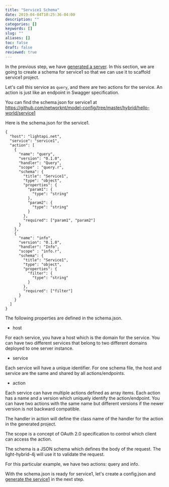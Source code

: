 ```yaml
---
title: "Service1 Schema"
date: 2019-04-04T10:25:36-04:00
description: ""
categories: []
keywords: []
slug: ""
aliases: []
toc: false
draft: false
reviewed: true
---
```


In the previous step, we have [generated a server][]. In this section, we are going to create a schema for service1 so that we can use it to scaffold service1 project. 

Let's call this service as `query`, and there are two actions for the service. An action is just like an endpoint in Swagger specification. 

You can find the schema.json for service1 at https://github.com/networknt/model-config/tree/master/hybrid/hello-world/service1

Here is the schema.json for the service1. 

```
{
  "host": "lightapi.net",
  "service": "service1",
  "action": [
    {
      "name": "query",
      "version": "0.1.0",
      "handler": "Query",
      "scope" : "query.r",
      "schema": {
        "title": "Service1",
        "type": "object",
        "properties": {
          "param1": {
            "type": "string"
          },
          "param2": {
            "type": "string"
          }
        },
        "required": ["param1", "param2"]
      }
    },
    {
      "name": "info",
      "version": "0.1.0",
      "handler": "Info",
      "scope" : "info.r",
      "schema": {
        "title": "Service1",
        "type": "object",
        "properties": {
          "filter": {
            "type": "string"
          }
        },
        "required": ["filter"]
      }
    }
  ]
}

```

The following properties are defined in the schema.json. 

* host

For each service, you have a host which is the domain for the service. You can have two different services that belong to two different domains deployed to one server instance. 

* service

Each service will have a unique identifier. For one schema file, the host and service are the same and shared by all actions/endpoints. 

* action

Each service can have multiple actions defined as array items. Each action has a name and a version which uniquely identify the action/endpoint. You can have two actions with the same name but different versions if the newer version is not backward compatible. 

The handler in action will define the class name of the handler for the action in the generated project. 

The scope is a concept of OAuth 2.0 specification to control which client can access the action. 

The schema is a JSON schema which defines the body of the request. The light-hybrid-4j will use it to validate the request. 

For this particular example, we have two actions: query and info.

With the schema.json is ready for service1, let's create a config.json and [generate the service1][] in the next step.

[generated a server]: /tutorial/hybrid/hello-world/generate-server/
[generate the service1]: /tutorial/hybrid/hello-world/generate-service1/
